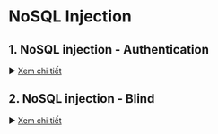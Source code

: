 # NoSQL Injection

## 1. NoSQL injection - Authentication

▶ [Xem chi tiết](NoSQL%20injection%20-%20Authentication)

## 2. NoSQL injection - Blind

▶ [Xem chi tiết](NoSQL%20injection%20-%20Blind)